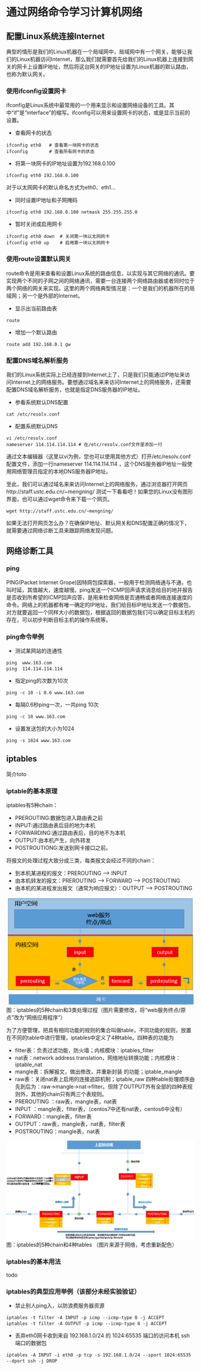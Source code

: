 # 通过网络命令学习计算机网络

## 配置Linux系统连接Internet

典型的情形是我们的Linux机器在一个局域网中，局域网中有一个网关，能够让我们的Linux机器访问Internet，那么我们就需要首先给我们的Linux机器上连接到网关的网卡上设置IP地址，然后将这台网关的IP地址设置为Linux机器的默认路由，也称为默认网关。

### 使用ifconfig设置网卡

ifconfig是Linux系统中最常用的一个用来显示和设置网络设备的工具。其中“if”是“interface”的缩写。ifconfig可以用来设置网卡的状态，或是显示当前的设置。 
* 查看网卡的状态
```
ifconfig eth0   # 查看第一块网卡的状态
ifconfig        # 查看所有网卡的状态
```
* 将第一块网卡的IP地址设置为192.168.0.100
```
ifconfig eth0 192.168.0.100
```
对于以太网网卡的默认命名方式为eth0、eth1...
* 同时设置IP地址和子网掩码
```
ifconfig eth0 192.168.0.100 netmask 255.255.255.0 
```
* 暂时关闭或启用网卡
```
ifconfig eth0 down  # 关闭第一块以太网网卡
ifconfig eth0 up    # 启用第一块以太网网卡
```

### 使用route设置默认网关

route命令是用来查看和设置Linux系统的路由信息，以实现与其它网络的通讯。要实现两个不同的子网之间的网络通讯，需要一台连接两个网络路由器或者同时位于两个网络的网关来实现。这里的两个网络典型情况是：一个是我们的机器所在的局域网；另一个是外部的Internet。

* 显示出当前路由表
```
route
```
* 增加一个默认路由
```
route add 192.168.0.1 gw
```
### 配置DNS域名解析服务

我们的Linux系统实际上已经连接到Internet上了，只是我们只能通过IP地址来访问Internet上的网络服务。要想通过域名来来访问Internet上的网络服务，还需要配置DNS域名解析服务，也就是指定DNS服务器的IP地址。

* 参看系统默认DNS配置
```
cat /etc/resolv.conf
```
* 配置系统默认DNS
```
vi /etc/resolv.conf
nameserver 114.114.114.114 # 在/etc/resolv.conf文件里添加一行
```
通过文本编辑器（这里以vi为例，您也可以使用其他方式）打开/etc/resolv.conf 配置文件，添加一行nameserver 114.114.114.114 ，这个DNS服务器IP地址一般使用网络管理员指定的本地DNS服务器IP地址。

至此，我们可以通过域名来来访问Internet上的网络服务，通过浏览器打开网页http://staff.ustc.edu.cn/~mengning/ 测试一下看看吧！如果您的Linux没有图形界面，也可以通过wget命令来下载一个网页。
```
wget http://staff.ustc.edu.cn/~mengning/
```
如果无法打开网页怎么办？在确保IP地址、默认网关和DNS配置正确的情况下，就需要通过网络诊断工具来跟踪网络发现问题。
## 网络诊断工具
### ping
PING(Packet Internet Grope)因特网包探索器，一般用于检测网络通与不通，也叫时延，其值越大，速度越慢。ping发送一个ICMP回声请求消息给目的地并报告是否收到所希望的ICMP回声应答，是用来检查网络是否通畅或者网络连接速度的命令。网络上的机器都有唯一确定的IP地址，我们给目标IP地址发送一个数据包，对方就要返回一个同样大小的数据包，根据返回的数据包我们可以确定目标主机的存在，可以初步判断目标主机的操作系统等。
### ping命令举例
* 测试某网站的连通性
```
ping  www.163.com
ping  114.114.114.114
```
* 指定ping的次数为10次
```
ping -c 10 -i 0.6 www.163.com
```
* 每隔0.6秒ping一次，一共ping 10次
```
ping -c 10 www.163.com
```
* 设置发送包的大小为1024
```
ping -s 1024 www.163.com
```
## iptables
简介toto
### iptable的基本原理
iptables有5种chain：
* PREROUTING:数据包进入路由表之前
* INPUT:通过路由表后目的地为本机
* FORWARDING:通过路由表后，目的地不为本机
* OUTPUT:由本机产生，向外转发
* POSTROUTIONG:发送到网卡接口之前。

将报文的处理过程大致分成三类，每类报文会经过不同的chain：

* 到本机某进程的报文：PREROUTING --> INPUT
* 由本机转发的报文：PREROUTING --> FORWARD --> POSTROUTING
* 由本机的某进程发出报文（通常为响应报文）：OUTPUT --> POSTROUTING

![iptables的5种chain和3类处理过程](images/iptables-chains.png)
图：iptables的5种chain和3类处理过程（图片需要修改，将“web服务终点/原点”改为“网络应用程序”）

为了方便管理，把具有相同功能的规则的集合叫做table，不同功能的规则，放置在不同的table中进行管理，iptables中定义了4种table。四种表的功能为
* filter表：负责过滤功能，防火墙；内核模块：iptables_filter
* nat表：network address translation，网络地址转换功能；内核模块：iptable_nat
* mangle表：拆解报文，做出修改，并重新封装 的功能；iptable_mangle
* raw表：关闭nat表上启用的连接追踪机制；iptable_raw
四种table处理顺序由先到后为：raw→mangle→nat→filter。但除了OUTPUT外有全部的四种表规则外，其他的chain只有两三个表规则。
* PREROUTING ：raw表，mangle表，nat表
* INPUT ：mangle表，filter表，（centos7中还有nat表，centos6中没有）
* FORWARD：mangle表，filter表
* OUTPUT：raw表，mangle表，nat表，filter表
* POSTROUTING：mangle表，nat表

![iptables的5种chain和4种tables](images/iptables-tables.png)
图：iptables的5种chain和4种tables （图片来源于网络，考虑重新配色）
### iptables的基本用法
todo
### iptables的典型应用举例（该部分未经实验验证）

* 禁止别人ping入，以防浪费服务器资源
```
iptables -t filter -A INPUT -p icmp --icmp-type 0 -j ACCEPT
iptables -t filter -A OUTPUT -p icmp --icmp-type 8 -j ACCEPT
```
* 丢弃eth0网卡收到来自 192.168.1.0/24 的 1024:65535 端口的访问本机 ssh 端口的数据包
```
iptables -A INPUT -i eth0 -p tcp -s 192.168.1.0/24 --sport 1024:65535 --dport ssh -j DROP
```
